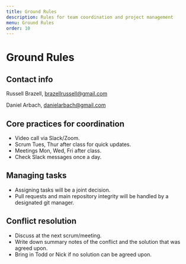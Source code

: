```yaml
---
title: Ground Rules
description: Rules for team coordination and project management
menu: Ground Rules
order: 10
---
```


# Ground Rules

## Contact info

Russell Brazell, [brazellrussell@gmail.com](mailto:brazellrussell@gmail.com)

Daniel Arbach, [danielarbach@gmail.com](mailto:danielarbach@gmail.com)

## Core practices for coordination

- Video call via Slack/Zoom.
- Scrum Tues, Thur after class for quick updates.
- Meetings Mon, Wed, Fri after class.
- Check Slack messages once a day.

## Managing tasks
- Assigning tasks will be a joint decision.
- Pull requests and main repository integrity will be handled by a designated git manager.   

## Conflict resolution
- Discuss at the next scrum/meeting.
- Write down summary notes of the conflict and the solution that was agreed upon.
- Bring in Todd or Nick if no solution can be agreed upon.
